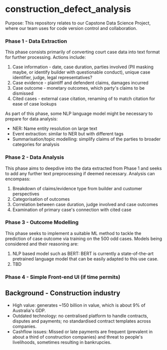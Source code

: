 # construction_defect_analysis

Purpose: This repository relates to our Capstone Data Science Project, where our team uses for code version control and collaboration.

### Phase 1 - Data Extraction
This phase consists primarily of converting court case data into text format for further processing. Actions include:
1. Case information - date, case duration, parties involved (PII masking maybe, or identify builder with questionable conduct), unique case identifier, judge, legal representatives?
2. Case evidence - plaintiff and defendent claims, damages incurred
3. Case outcome - monetary outcomes, which party's claims to be dismissed
4. Cited cases - external case citation, renaming of to match citation for ease of case lookups

As part of this phase, some NLP language model might be necessary to prepare for data analysis:
- NER: Name entity resolution on large text
- Event extraction: similar to NER but with different tags
- Summarisation/topic modelling: simplify claims of the parties to broader categories for analysis

### Phase 2 - Data Analysis
This phase aims to deepdive into the data extracted from Phase 1 and seeks to add any further text preprocessing if deemed necessary. Analysis can encompass:
1. Breakdown of claims/evidence type from builder and customer perspectives
2. Categorisation of outcomes
3. Correlation between case duration, judge involved and case outcomes
4. Examination of primary case's connection with cited case

### Phase 3 - Outcome Modelling
This phase seeks to implement a suitable ML method to tackle the prediction of case outcome via training on the 500 odd cases. Models being considered and their reasoning are:
1. NLP based model such as BERT: BERT is currently a state-of-the-art pretrained language model that can be easily adapted to this use case.
2. TBD

### Phase 4 - Simple Front-end UI (if time permits)

## Background - Construction industry
- High value: generates ~150 billion in value, which is about 9% of Australia's GDP.
- Outdated technology: no centralised platform to handle contracts, disputes and payments; no standardised contract templates across companies.
- Cashflow issues: Missed or late payments are frequent (prevalent in about a third of construction companies) and threat to people's livelihoods, sometimes resulting in bankrupcies.
